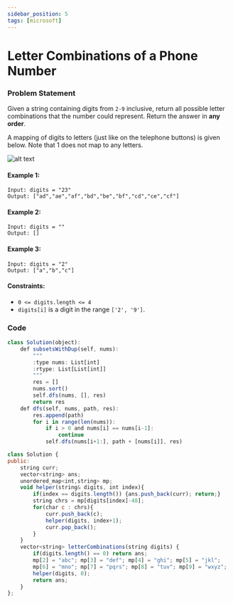 ```yaml
---
sidebar_position: 5
tags: [microsoft]
---
```


# Letter Combinations of a Phone Number

### Problem Statement

Given a string containing digits from `2-9` inclusive, return all possible letter combinations that the number could represent. Return the answer in **any order**.

A mapping of digits to letters (just like on the telephone buttons) is given below. Note that 1 does not map to any letters.

![alt text](https://assets.leetcode.com/uploads/2022/03/15/1200px-telephone-keypad2svg.png)

#### Example 1:

```
Input: digits = "23"
Output: ["ad","ae","af","bd","be","bf","cd","ce","cf"]
```

#### Example 2:

```
Input: digits = ""
Output: []
```

#### Example 3:

```
Input: digits = "2"
Output: ["a","b","c"]
```

#### Constraints:

- `0 <= digits.length <= 4`
- `digits[i]` is a digit in the range `['2', '9']`.

### Code

```jsx title="Python Code"
class Solution(object):
    def subsetsWithDup(self, nums):
        """
        :type nums: List[int]
        :rtype: List[List[int]]
        """
        res = []
        nums.sort()
        self.dfs(nums, [], res)
        return res
    def dfs(self, nums, path, res):
        res.append(path)
        for i in range(len(nums)):
            if i > 0 and nums[i] == nums[i-1]:
                continue
            self.dfs(nums[i+1:], path + [nums[i]], res)

```

```jsx title="C++"
class Solution {
public:
    string curr;
    vector<string> ans;
    unordered_map<int,string> mp;
    void helper(string& digits, int index){
        if(index == digits.length()) {ans.push_back(curr); return;}
        string chrs = mp[digits[index]-48];
        for(char c : chrs){
            curr.push_back(c);
            helper(digits, index+1);
            curr.pop_back();
        }
    }
    vector<string> letterCombinations(string digits) {
        if(digits.length() == 0) return ans;
        mp[2] = "abc"; mp[3] = "def"; mp[4] = "ghi"; mp[5] = "jkl";
        mp[6] = "mno"; mp[7] = "pqrs"; mp[8] = "tuv"; mp[9] = "wxyz";
        helper(digits, 0);
        return ans;
    }
};

```
